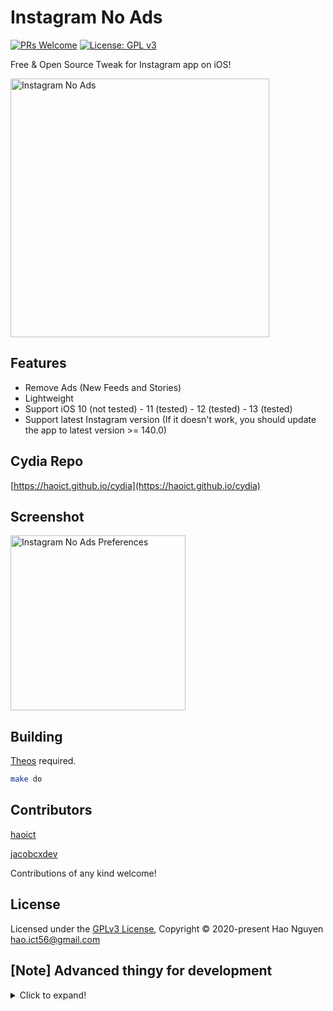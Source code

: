 # Instagram No Ads

[![PRs Welcome](https://img.shields.io/badge/PRs-welcome-brightgreen.svg?style=flat-square)](http://makeapullrequest.com)
[![License: GPL v3](https://img.shields.io/badge/License-GPLv3-blue.svg)](https://www.gnu.org/licenses/gpl-3.0)

Free & Open Source Tweak for Instagram app on iOS!

<img src="https://haoict.github.io/cydia/images/instanoads.jpg" alt="Instagram No Ads" width="414"/>

## Features
- Remove Ads (New Feeds and Stories)
- Lightweight
- Support iOS 10 (not tested) - 11 (tested) - 12 (tested) - 13 (tested)
- Support latest Instagram version (If it doesn't work, you should update the app to latest version >= 140.0)

## Cydia Repo

[https://haoict.github.io/cydia](https://haoict.github.io/cydia)

## Screenshot

<img src="https://haoict.github.io/cydia/images/instanoadspref.png" alt="Instagram No Ads Preferences" width="280"/>

## Building

[Theos](https://github.com/theos/theos) required.

```bash
make do
```

## Contributors

[haoict](https://github.com/haoict)

[jacobcxdev](https://github.com/jacobcxdev)

Contributions of any kind welcome!

## License

Licensed under the [GPLv3 License](./LICENSE), Copyright © 2020-present Hao Nguyen <hao.ict56@gmail.com>

## [Note] Advanced thingy for development
<details>
  <summary>Click to expand!</summary>
  
  Add your device IP in `~/.bash_profile` or in project's `Makefile` for faster deployment
  ```base
  THEOS_DEVICE_IP = 192.168.1.21
  ```

  Add SSH key for target deploy device so you don't have to enter ssh root password every time
  ```bash
  cat ~/.ssh/id_rsa.pub | ssh -p 22 root@192.168.1.21 "mkdir -p ~/.ssh && cat >> ~/.ssh/authorized_keys"
  ```

  Build the final package
  ```bash
  FINALPACKAGE=1 make package
  ```

</details>
